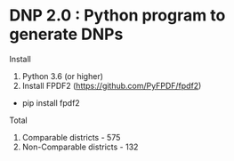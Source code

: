 # DNP 2.0 : Python program to generate DNPs

Install
1. Python 3.6 (or higher)
2. Install FPDF2 (https://github.com/PyFPDF/fpdf2)
  - pip install fpdf2

Total
1. Comparable districts - 575
2. Non-Comparable districts - 132
